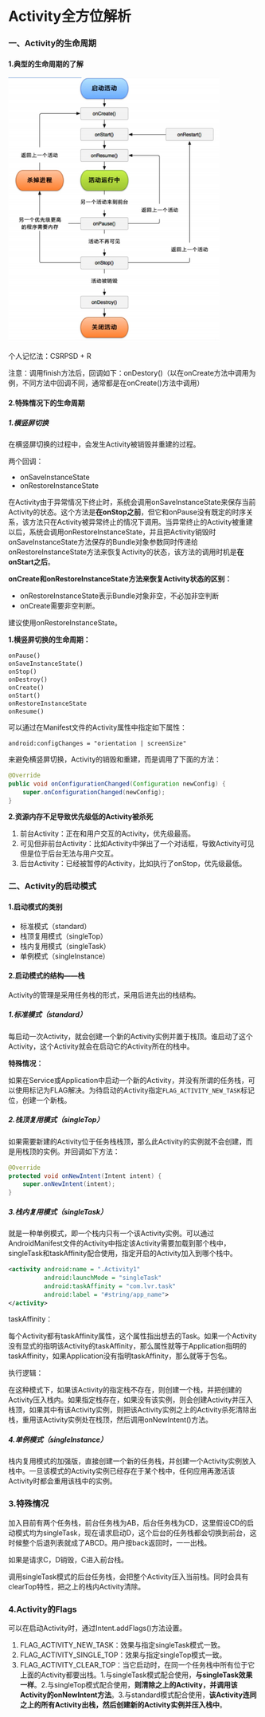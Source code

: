# Activity全方位解析

### 一、Activity的生命周期

#### 1.典型的生命周期的了解

![Activity生命周期](https://github.com/chenshuaiyu/Notes/blob/master/Android/Android进阶/assets/Activity生命周期.png)

个人记忆法：CSRPSD + R

注意：调用finish方法后，回调如下：onDestory()（以在onCreate方法中调用为例，不同方法中回调不同，通常都是在onCreate()方法中调用）

#### 2.特殊情况下的生命周期

##### 1.横竖屏切换

在横竖屏切换的过程中，会发生Activity被销毁并重建的过程。

两个回调：

- onSaveInstanceState
- onRestoreInstanceState

在Activity由于异常情况下终止时，系统会调用onSaveInstanceState来保存当前Activity的状态。这个方法是**在onStop之前**，但它和onPause没有既定的时序关系，该方法只在Activity被异常终止的情况下调用。当异常终止的Activity被重建以后，系统会调用onRestoreInstanceState，并且把Activity销毁时onSaveInstanceState方法保存的Bundle对象参数同时传递给onRestoreInstanceState方法来恢复Activity的状态，该方法的调用时机是**在onStart之后**。

**onCreate和onRestoreInstanceState方法来恢复Activity状态的区别：**

- onRestoreInstanceState表示Bundle对象非空，不必加非空判断
- onCreate需要非空判断。

建议使用onRestoreInstanceState。

**1.横竖屏切换的生命周期：**

```
onPause()
onSaveInstanceState()
onStop()
onDestroy()
onCreate()
onStart()
onRestoreInstanceState
onResume()
```

可以通过在Manifest文件的Activity属性中指定如下属性：

```
android:configChanges = "orientation | screenSize"
```

来避免横竖屏切换，Activity的销毁和重建，而是调用了下面的方法：

```java
@Override
public void onConfigurationChanged(Configuration newConfig) {
    super.onConfigurationChanged(newConfig);
}
```

**2.资源内存不足导致优先级低的Activity被杀死**

1. 前台Activity：正在和用户交互的Activity，优先级最高。
2. 可见但非前台Activity：比如Activity中弹出了一个对话框，导致Activity可见但是位于后台无法与用户交互。
3. 后台Activity：已经被暂停的Activity，比如执行了onStop，优先级最低。

### 二、Activity的启动模式

#### 1.启动模式的类别

- 标准模式（standard）
- 栈顶复用模式（singleTop）
- 栈内复用模式（singleTask）
- 单例模式（singleInstance）

#### 2.启动模式的结构——栈

Activity的管理是采用任务栈的形式，采用后进先出的栈结构。

##### 1.标准模式（standard）

每启动一次Activity，就会创建一个新的Activity实例并置于栈顶。谁启动了这个Activity，这个Activity就会在启动它的Activity所在的栈中。

**特殊情况：**

如果在Service或Application中启动一个新的Activity，并没有所谓的任务栈，可以使用标记为FLAG解决。为待启动的Activity指定`FLAG_ACTIVITY_NEW_TASK`标记位，创建一个新栈。

##### 2.栈顶复用模式（singleTop）

如果需要新建的Activity位于任务栈栈顶，那么此Activity的实例就不会创建，而是用栈顶的实例。并回调如下方法：

```java
@Override
protected void onNewIntent(Intent intent) {
    super.onNewIntent(intent);
}
```

##### 3.栈内复用模式（singleTask）

就是一种单例模式，即一个栈内只有一个该Activity实例。可以通过AndroidManifest文件的Activity中指定该Activity需要加载到那个栈中，singleTask和taskAffinity配合使用，指定开启的Activity加入到哪个栈中。

```xml
<activity android:name = ".Activity1"
          android:launchMode = "singleTask"
          android:taskAffinity = "com.lvr.task"
          android:label = "#string/app_name">
</activity>
```

taskAffinity：

每个Activity都有taskAffinity属性，这个属性指出想去的Task。如果一个Activity没有显式的指明该Activity的taskAffinity，那么属性就等于Application指明的taskAffinity，如果Application没有指明taskAffinity，那么就等于包名。

执行逻辑：

在这种模式下，如果该Activity的指定栈不存在，则创建一个栈，并把创建的Activity压入栈内。如果指定栈存在，如果没有该实例，则会创建Activity并压入栈顶，如果其中有该Activity实例，则把该Activity实例之上的Activity杀死清除出栈，重用该Activity实例处在栈顶，然后调用onNewIntent()方法。

##### 4.单例模式（singleInstance）

栈内复用模式的加强版，直接创建一个新的任务栈，并创建一个Activity实例放入栈中。一旦该模式的Activity实例已经存在于某个栈中，任何应用再激活该Activity时都会重用该栈中的实例。

### 3.特殊情况

加入目前有两个任务栈，前台任务栈为AB，后台任务栈为CD，这里假设CD的启动模式均为singleTask，现在请求启动D，这个后台的任务栈都会切换到前台，这时候整个后退列表就成了ABCD。用户按back返回时，一一出栈。

如果是请求C，D销毁，C进入前台栈。

调用singleTask模式的后台任务栈，会把整个Activity压入当前栈。同时会具有clearTop特性，把之上的栈内Activity清除。

### 4.Activity的Flags

可以在启动Activity时，通过Intent.addFlags()方法设置。

1. FLAG_ACTIVITY_NEW_TASK：效果与指定singleTask模式一致。
2. FLAG_ACTIVITY_SINGLE_TOP：效果与指定singleTop模式一致。
3. FLAG_ACTIVITY_CLEAR_TOP：当它启动时，在同一个任务栈中所有位于它上面的Activity都要出栈。1.与singleTask模式配合使用，**与singleTask效果一样**。2.与singleTop模式配合使用，**则清除之上的Activity，并调用该Activity的onNewIntent方法**。3.与standard模式配合使用，**该Activity连同之上的所有Activity出栈，然后创建新的Activity实例并压入栈中**。
